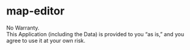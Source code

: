 # map-editor

No Warranty.    
This Application (including the Data) is provided to you “as is,” and you agree to use it at your own risk.
